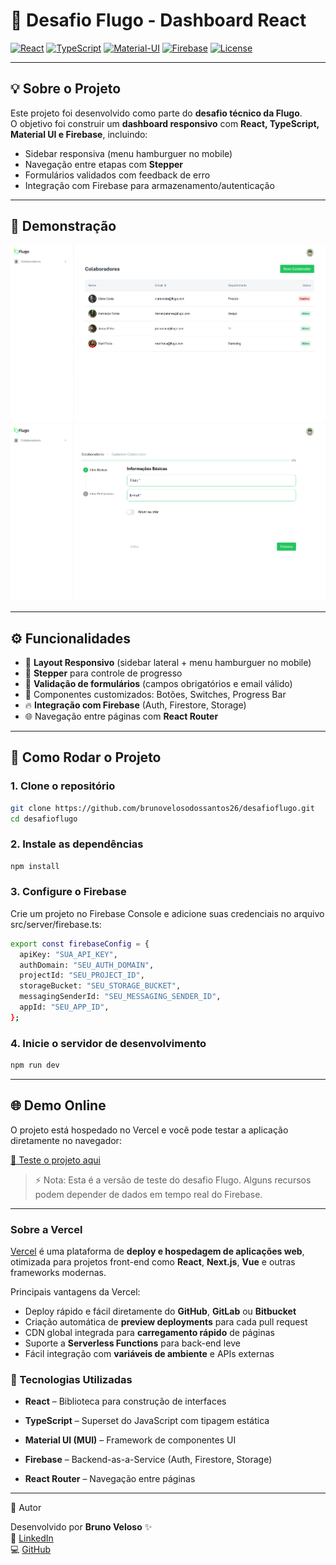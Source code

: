 # 🚀 Desafio Flugo - Dashboard React

[![React](https://img.shields.io/badge/React-18.0-61dafb?logo=react&logoColor=white)](https://react.dev/) 
[![TypeScript](https://img.shields.io/badge/TypeScript-4.9-3178C6?logo=typescript&logoColor=white)](https://www.typescriptlang.org/) 
[![Material-UI](https://img.shields.io/badge/MUI-5.0-007FFF?logo=mui&logoColor=white)](https://mui.com/) 
[![Firebase](https://img.shields.io/badge/Firebase-9.0-FFCA28?logo=firebase&logoColor=black)](https://firebase.google.com/) 
[![License](https://img.shields.io/badge/license-MIT-green)](LICENSE)

---

## 💡 Sobre o Projeto

Este projeto foi desenvolvido como parte do **desafio técnico da Flugo**.  
O objetivo foi construir um **dashboard responsivo** com **React, TypeScript, Material UI e Firebase**, incluindo:

- Sidebar responsiva (menu hamburguer no mobile)  
- Navegação entre etapas com **Stepper**  
- Formulários validados com feedback de erro  
- Integração com Firebase para armazenamento/autenticação  

---

## 📸 Demonstração
 

![Screenshot Desktop](./screenshots/tela1.png)  
![Screenshot Mobile](./screenshots/tela2.png)  

---

## ⚙️ Funcionalidades

- 📱 **Layout Responsivo** (sidebar lateral + menu hamburguer no mobile)  
- 🧭 **Stepper** para controle de progresso  
- 📝 **Validação de formulários** (campos obrigatórios e email válido)  
- 🔘 Componentes customizados: Botões, Switches, Progress Bar  
- 🔥 **Integração com Firebase** (Auth, Firestore, Storage)  
- 🌐 Navegação entre páginas com **React Router**  

---

## 🚀 Como Rodar o Projeto

### 1. Clone o repositório
```bash
git clone https://github.com/brunovelosodossantos26/desafioflugo.git
cd desafioflugo
```

### 2. Instale as dependências
```bash
npm install
```
### 3. Configure o Firebase
Crie um projeto no Firebase Console e adicione suas credenciais no arquivo src/server/firebase.ts:
```bash
export const firebaseConfig = {
  apiKey: "SUA_API_KEY",
  authDomain: "SEU_AUTH_DOMAIN",
  projectId: "SEU_PROJECT_ID",
  storageBucket: "SEU_STORAGE_BUCKET",
  messagingSenderId: "SEU_MESSAGING_SENDER_ID",
  appId: "SEU_APP_ID",
};
```

### 4. Inicie o servidor de desenvolvimento
```bash
npm run dev
```
---
## 🌐 Demo Online

O projeto está hospedado no Vercel e você pode testar a aplicação diretamente no navegador:

[🔗 Teste o projeto aqui](https://desafioflugo.vercel.app/)

> ⚡ Nota: Esta é a versão de teste do desafio Flugo. Alguns recursos podem depender de dados em tempo real do Firebase.

---

### Sobre a Vercel

[Vercel](https://vercel.com/) é uma plataforma de **deploy e hospedagem de aplicações web**, otimizada para projetos front-end como **React**, **Next.js**, **Vue** e outras frameworks modernas.  

Principais vantagens da Vercel:  
- Deploy rápido e fácil diretamente do **GitHub**, **GitLab** ou **Bitbucket**  
- Criação automática de **preview deployments** para cada pull request  
- CDN global integrada para **carregamento rápido** de páginas  
- Suporte a **Serverless Functions** para back-end leve  
- Fácil integração com **variáveis de ambiente** e APIs externas  
### 🔧 Tecnologias Utilizadas

- **React** – Biblioteca para construção de interfaces

- **TypeScript** – Superset do JavaScript com tipagem estática

- **Material UI (MUI)** – Framework de componentes UI

- **Firebase** – Backend-as-a-Service (Auth, Firestore, Storage)

- **React Router** – Navegação entre páginas
  
---
👤 Autor

Desenvolvido por **Bruno Veloso** ✨</br>
🔗 [LinkedIn](https://www.linkedin.com/in/brunovelosoo/)</br>
 💻 [GitHub](https://github.com/brunovelosodossantos26)
